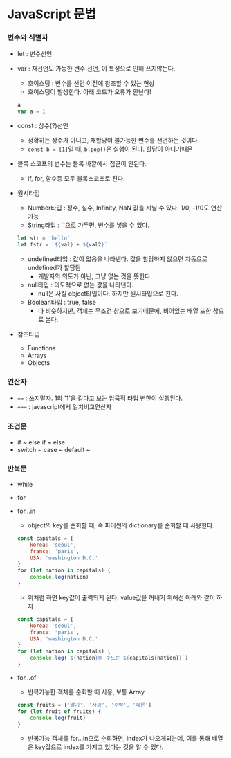 # JavaScript 문법

### 변수와 식별자

- let : 변수선언

- var : 재선언도 가능한 변수 선언, 이 특성으로 인해 쓰지않는다.

  - 호이스팅 : 변수를 선언 이전에 참조할 수 있는 현상
  - 호이스팅이 발생한다. 아래 코드가 오류가 안난다!

  ```javascript
  a
  var a = 1
  ```

- const : 상수(?)선언

  - 정확히는 상수가 아니고, 재할당이 불가능한 변수를 선언하는 것이다.
  - `const b = [1]`일 때, `b.pop()`은 실행이 된다. 할당이 아니기때문

- 블록 스코프의 변수는 블록 바깥에서 접근이 안된다.

  - if, for, 함수등 모두 블록스코프로 친다.



- 원시타입

  - Number타입 : 정수, 실수, Infinity, NaN 값을 지닐 수 있다. 1/0, -1/0도 연산가능
  - String타입 : \`\`으로 가두면, 변수를 넣을 수 있다.

  ```javascript
  let str = 'hello'
  let fstr = `${val} + ${val2}`
  ```

  - undefined타입 : 값이 없음을 나타낸다. 값을 할당하지 않으면 자동으로 undefined가 할당됨
    - 개발자의 의도가 아닌, 그냥 없는 것을 뜻한다.
  - null타입 : 의도적으로 없는 값을 나타낸다.
    - null은 사실 object타입이다. 하지만 원시타입으로 친다.
  - Boolean타입 : true, false
    - 다 비슷하지만, 객체는 무조건 참으로 보기때문에, 비어있는 배열 또한 참으로 본다.

- 참조타입

  - Functions
  - Arrays
  - Objects



### 연산자

- `==` : 쓰지말자. 1와 '1'을 같다고 보는 암묵적 타입 변한이 실행된다.
- `===` : javascript에서 일치비교연산자



### 조건문

- if ~ else if ~ else
- switch ~ case ~ default ~



### 반복문

- while

- for

- for...in

  - object의 key를 순회할 때, 즉 파이썬의 dictionary를 순회할 때 사용한다.

  ```javascript
  const capitals = {
      korea: 'seoul',
      france: 'paris',
      USA: 'washington D.C.'
  }
  for (let nation in capitals) {
      console.log(nation)
  }
  ```

  - 위처럼 하면 key값이 출력되게 된다. value값을 꺼내기 위해선 아래와 같이 하자

  ```javascript
  const capitals = {
      korea: 'seoul',
      france: 'paris',
      USA: 'washington D.C.'
  }
  for (let nation in capitals) {
      console.log(`${nation}의 수도는 ${capitals[nation]}`)
  }
  ```

- for...of

  - 반복가능한 객체를 순회할 때 사용, 보통 Array

  ```javascript
  const fruits = ['딸기', '사과', '수박', '메론']
  for (let fruit of fruits) {
      console.log(fruit)
  }
  ```

  - 반복가능 객체를 for...in으로 순회하면, index가 나오게되는데, 이를 통해 배열은 key값으로 index를 가지고 있다는 것을 알 수 있다.
